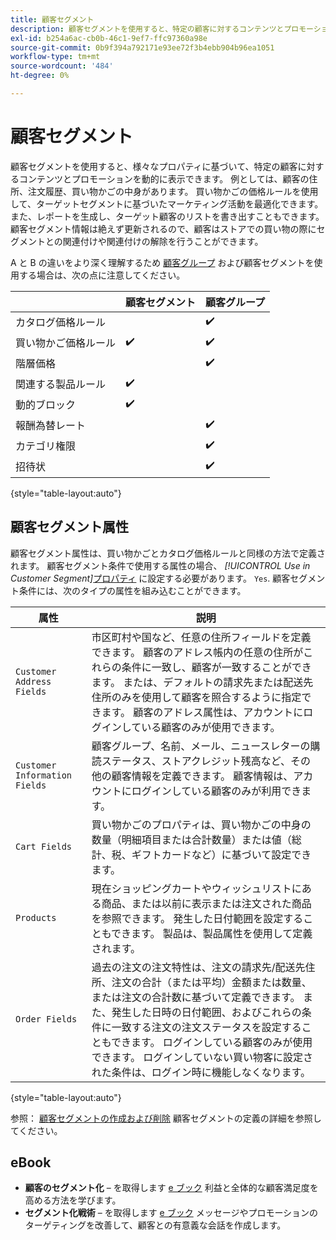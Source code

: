 ```yaml
---
title: 顧客セグメント
description: 顧客セグメントを使用すると、特定の顧客に対するコンテンツとプロモーションを動的に表示できます。
exl-id: b254a6ac-cb0b-46c1-9ef7-ffc97360a98e
source-git-commit: 0b9f394a792171e93ee72f3b4ebb904b96ea1051
workflow-type: tm+mt
source-wordcount: '484'
ht-degree: 0%

---
```


# 顧客セグメント

顧客セグメントを使用すると、様々なプロパティに基づいて、特定の顧客に対するコンテンツとプロモーションを動的に表示できます。 例としては、顧客の住所、注文履歴、買い物かごの中身があります。 買い物かごの価格ルールを使用して、ターゲットセグメントに基づいたマーケティング活動を最適化できます。 また、レポートを生成し、ターゲット顧客のリストを書き出すこともできます。 顧客セグメント情報は絶えず更新されるので、顧客はストアでの買い物の際にセグメントとの関連付けや関連付けの解除を行うことができます。

A と B の違いをより深く理解するため [顧客グループ](../customers/customer-groups.md) および顧客セグメントを使用する場合は、次の点に注意してください。

|  | 顧客セグメント | 顧客グループ |
|--- |--- |--- |
| カタログ価格ルール |  | ✔️ |
| 買い物かご価格ルール | ✔️ | ✔️ |
| 階層価格 |  | ✔️ |
| 関連する製品ルール | ✔️ |  |
| 動的ブロック | ✔️ |  |
| 報酬為替レート |  | ✔️ |
| カテゴリ権限 |  | ✔️ |
| 招待状 |  | ✔️ |

{style="table-layout:auto"}

## 顧客セグメント属性

顧客セグメント属性は、買い物かごとカタログ価格ルールと同様の方法で定義されます。 顧客セグメント条件で使用する属性の場合、 _[!UICONTROL Use in Customer Segment]_[プロパティ](attribute-properties.md#) に設定する必要があります。 `Yes`. 顧客セグメント条件には、次のタイプの属性を組み込むことができます。

| 属性 | 説明 |
|---|---|
| `Customer Address Fields` | 市区町村や国など、任意の住所フィールドを定義できます。 顧客のアドレス帳内の任意の住所がこれらの条件に一致し、顧客が一致することができます。 または、デフォルトの請求先または配送先住所のみを使用して顧客を照合するように指定できます。 顧客のアドレス属性は、アカウントにログインしている顧客のみが使用できます。 |
| `Customer Information Fields` | 顧客グループ、名前、メール、ニュースレターの購読ステータス、ストアクレジット残高など、その他の顧客情報を定義できます。 顧客情報は、アカウントにログインしている顧客のみが利用できます。 |
| `Cart Fields` | 買い物かごのプロパティは、買い物かごの中身の数量（明細項目または合計数量）または値（総計、税、ギフトカードなど）に基づいて設定できます。 |
| `Products` | 現在ショッピングカートやウィッシュリストにある商品、または以前に表示または注文された商品を参照できます。 発生した日付範囲を設定することもできます。 製品は、製品属性を使用して定義されます。 |
| `Order Fields` | 過去の注文の注文特性は、注文の請求先/配送先住所、注文の合計（または平均）金額または数量、または注文の合計数に基づいて定義できます。 また、発生した日時の日付範囲、およびこれらの条件に一致する注文の注文ステータスを設定することもできます。 ログインしている顧客のみが使用できます。 ログインしていない買い物客に設定された条件は、ログイン時に機能しなくなります。 |

{style="table-layout:auto"}

参照： [顧客セグメントの作成および削除](../customers/customer-segment-create.md) 顧客セグメントの定義の詳細を参照してください。

## eBook

- **顧客のセグメント化**  – を取得します [e ブック](https://business.adobe.com/resources/identifying-your-most-profitable-customers-introduction-customer-segmentation.html) 利益と全体的な顧客満足度を高める方法を学びます。
- **セグメント化戦術**  – を取得します [e ブック](https://business.adobe.com/resources/3-segmentation-tactics-ignite-conversion.html) メッセージやプロモーションのターゲティングを改善して、顧客との有意義な会話を作成します。
